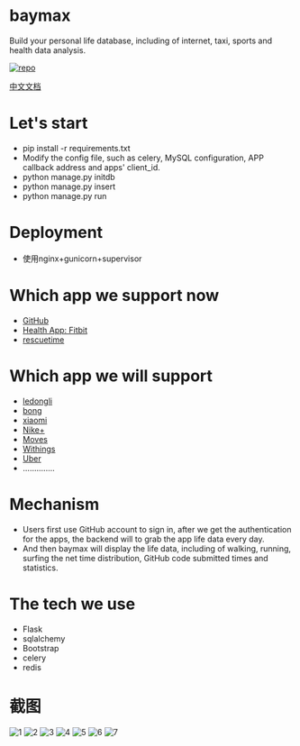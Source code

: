 baymax
========

Build your personal life database, including of internet, taxi, sports and health data analysis.

[![repo](http://ohmyrepo.ml/static/ohmyrepo.png)](http://ohmyrepo.ml/show?u=no13bus&r=baymax)

[中文文档](https://github.com/no13bus/baymax/blob/master/README_CN.md)

# Let's start
- pip install -r requirements.txt
- Modify the config file, such as celery, MySQL configuration, APP callback address and apps' client_id.
- python manage.py initdb
- python manage.py insert
- python manage.py run

# Deployment
- 使用nginx+gunicorn+supervisor

# Which app we support now
- [GitHub](http://github.com)
- [Health App: Fitbit](https://dev.fitbit.com)
- [rescuetime](https://www.rescuetime.com/developers)

# Which app we will support
- [ledongli](http://ledongli.cn)
- [bong](http://www.bong.cn/)
- [xiaomi](http://www.mi.com/shouhuan)
- [Nike+](https://developer.nike.com/index.html)
- [Moves](https://dev.moves-app.com/)
- [Withings](http://oauth.withings.com/api)
- [Uber](http://uber.com)
- ..............

# Mechanism
- Users first use GitHub account to sign in, after we get the authentication for the apps, 
the backend will to grab the app life data every day.
- And then baymax will display the life data, including of walking, running, surfing the net time distribution, 
GitHub code submitted times and statistics.


# The tech we use
- Flask
- sqlalchemy
- Bootstrap
- celery
- redis


# 截图
![1](https://raw.githubusercontent.com/no13bus/baymax/master/screen/1.png)
![2](https://raw.githubusercontent.com/no13bus/baymax/master/screen/2.png)
![3](https://raw.githubusercontent.com/no13bus/baymax/master/screen/3.png)
![4](https://raw.githubusercontent.com/no13bus/baymax/master/screen/4.png)
![5](https://raw.githubusercontent.com/no13bus/baymax/master/screen/5.png)
![6](https://raw.githubusercontent.com/no13bus/baymax/master/screen/6.png)
![7](https://raw.githubusercontent.com/no13bus/baymax/master/screen/7.png)
